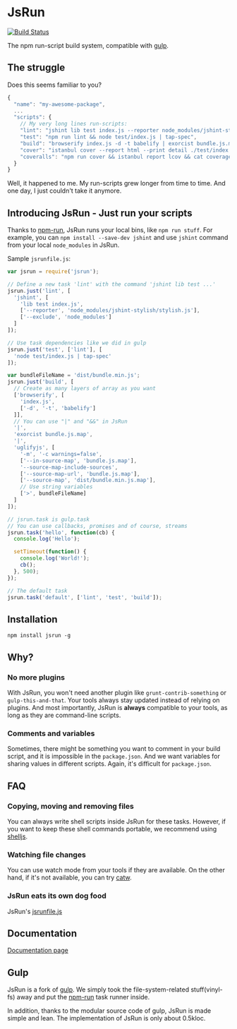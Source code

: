 # JsRun

[![Build Status](https://travis-ci.org/pH200/jsrun.svg?branch=master)](https://travis-ci.org/pH200/jsrun)

The npm run-script build system, compatible with [gulp].

## The struggle

Does this seems familiar to you?

```js
{
  "name": "my-awesome-package",
  ...
  "scripts": {
    // My very long lines run-scripts:
    "lint": "jshint lib test index.js --reporter node_modules/jshint-stylish/stylish.js --exclude node_modules",
    "test": "npm run lint && node test/index.js | tap-spec",
    "build": "browserify index.js -d -t babelify | exorcist bundle.js.map | uglifyjs -m -c warnings=false --in-source-map bundle.js.map --source-map-include-sources --source-map-url bundle.js.map --source-map dist/bundle.min.js.map > dist/bundle.min.js",
    "cover": "istanbul cover --report html --print detail ./test/index.js",
    "coveralls": "npm run cover && istanbul report lcov && cat coverage/lcov.info | coveralls && rm -rf ./coverage"
  }
}
```

Well, it happened to me. My run-scripts grew longer from time to time.
And one day, I just couldn't take it anymore.

## Introducing JsRun - Just run your scripts

Thanks to [npm-run], JsRun runs your local bins, like `npm run stuff`.
For example, you can `npm install --save-dev jshint` and use `jshint` command
from your local `node_modules` in JsRun.

Sample `jsrunfile.js`:

```js
var jsrun = require('jsrun');

// Define a new task 'lint' with the command 'jshint lib test ...'
jsrun.just('lint', [
  'jshint', [
    'lib test index.js',
    ['--reporter', 'node_modules/jshint-stylish/stylish.js'],
    ['--exclude', 'node_modules']
  ]
]);

// Use task dependencies like we did in gulp
jsrun.just('test', ['lint'], [
  'node test/index.js | tap-spec'
]);

var bundleFileName = 'dist/bundle.min.js';
jsrun.just('build', [
  // Create as many layers of array as you want
  ['browserify', [
    'index.js',
    ['-d', '-t', 'babelify']
  ]],
  // You can use "|" and "&&" in JsRun
  '|',
  'exorcist bundle.js.map',
  '|',
  'uglifyjs', [
    '-m', '-c warnings=false',
    ['--in-source-map', 'bundle.js.map'],
    '--source-map-include-sources',
    ['--source-map-url', 'bundle.js.map'],
    ['--source-map', 'dist/bundle.min.js.map'],
    // Use string variables
    ['>', bundleFileName]
  ]
]);

// jsrun.task is gulp.task
// You can use callbacks, promises and of course, streams
jsrun.task('hello', function(cb) {
  console.log('Hello');

  setTimeout(function() {
    console.log('World!');
    cb();
  }, 500);
});

// The default task
jsrun.task('default', ['lint', 'test', 'build']);
```

## Installation

`npm install jsrun -g`

## Why?

### No more plugins

With JsRun, you won't need another plugin like `grunt-contrib-something` or
`gulp-this-and-that`. Your tools always stay updated instead of relying on
plugins. And most importantly, JsRun is **always** compatible to your tools,
as long as they are command-line scripts.

### Comments and variables

Sometimes, there might be something you want to comment in your build script,
and it is impossible in the `package.json`. And we want variables for sharing
values in different scripts. Again, it's difficult for `package.json`.

## FAQ

### Copying, moving and removing files

You can always write shell scripts inside JsRun for these tasks. However,
if you want to keep these shell commands portable, we recommend using
[shelljs].

### Watching file changes

You can use watch mode from your tools if they are available. On the other
hand, if it's not available, you can try [catw].

### JsRun eats its own dog food

JsRun's [jsrunfile.js](/jsrunfile.js)

## Documentation

[Documentation page](/docs/README.md)

## Gulp

JsRun is a fork of [gulp]. We simply took the file-system-related
stuff(vinyl-fs) away and put the [npm-run] task runner inside.

In addition, thanks to the modular source code of gulp, JsRun is made simple
and lean. The implementation of JsRun is only about 0.5kloc.

[gulp]: https://github.com/gulpjs/gulp
[npm-run]: https://github.com/timoxley/npm-run
[shelljs]: https://github.com/arturadib/shelljs
[catw]: https://github.com/substack/catw
